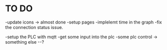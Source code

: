 # TO DO   
   -update icons -> almost done
   -setup pages
   -implelemt time in the graph
   -fix the connection status issue.

   -setup the PLC with mqtt
   -get some input into the plc
   -some plc control -> something else
   --?

